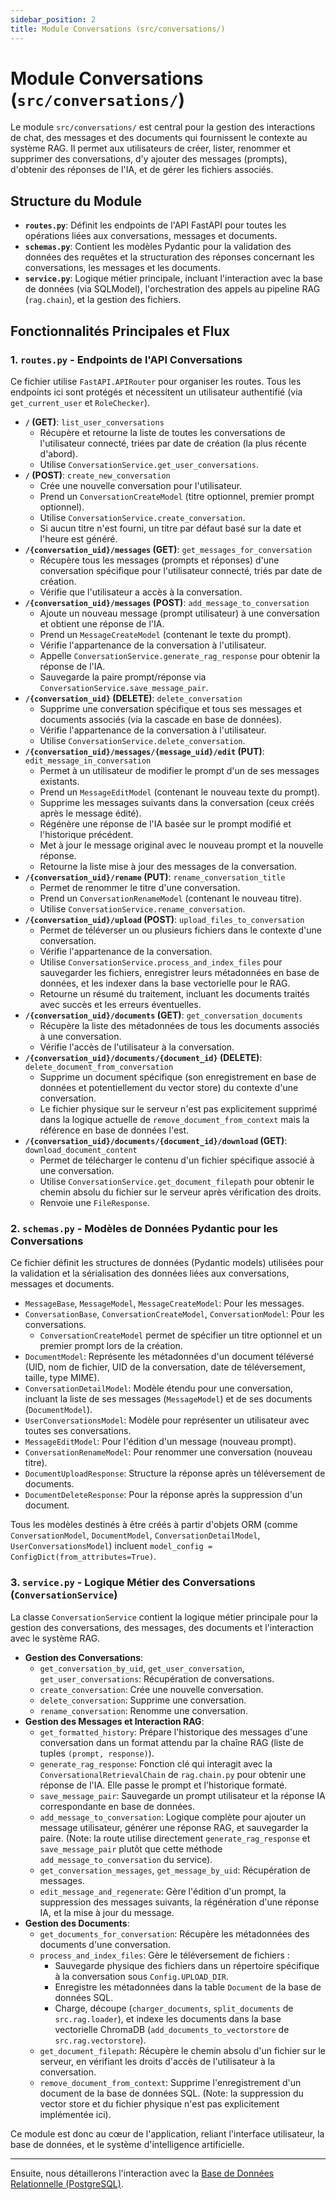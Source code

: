 ```yaml
---
sidebar_position: 2
title: Module Conversations (src/conversations/)
---
```


# Module Conversations (`src/conversations/`)

Le module `src/conversations/` est central pour la gestion des interactions de chat, des messages et des documents qui fournissent le contexte au système RAG. Il permet aux utilisateurs de créer, lister, renommer et supprimer des conversations, d'y ajouter des messages (prompts), d'obtenir des réponses de l'IA, et de gérer les fichiers associés.

## Structure du Module

* **`routes.py`**: Définit les endpoints de l'API FastAPI pour toutes les opérations liées aux conversations, messages et documents.
* **`schemas.py`**: Contient les modèles Pydantic pour la validation des données des requêtes et la structuration des réponses concernant les conversations, les messages et les documents.
* **`service.py`**: Logique métier principale, incluant l'interaction avec la base de données (via SQLModel), l'orchestration des appels au pipeline RAG (`rag.chain`), et la gestion des fichiers.

## Fonctionnalités Principales et Flux

### 1. `routes.py` - Endpoints de l'API Conversations

Ce fichier utilise `FastAPI.APIRouter` pour organiser les routes. Tous les endpoints ici sont protégés et nécessitent un utilisateur authentifié (via `get_current_user` et `RoleChecker`).

* **`/` (GET)**: `list_user_conversations`
    * Récupère et retourne la liste de toutes les conversations de l'utilisateur connecté, triées par date de création (la plus récente d'abord).
    * Utilise `ConversationService.get_user_conversations`.
* **`/` (POST)**: `create_new_conversation`
    * Crée une nouvelle conversation pour l'utilisateur.
    * Prend un `ConversationCreateModel` (titre optionnel, premier prompt optionnel).
    * Utilise `ConversationService.create_conversation`.
    * Si aucun titre n'est fourni, un titre par défaut basé sur la date et l'heure est généré.
* **`/{conversation_uid}/messages` (GET)**: `get_messages_for_conversation`
    * Récupère tous les messages (prompts et réponses) d'une conversation spécifique pour l'utilisateur connecté, triés par date de création.
    * Vérifie que l'utilisateur a accès à la conversation.
* **`/{conversation_uid}/messages` (POST)**: `add_message_to_conversation`
    * Ajoute un nouveau message (prompt utilisateur) à une conversation et obtient une réponse de l'IA.
    * Prend un `MessageCreateModel` (contenant le texte du prompt).
    * Vérifie l'appartenance de la conversation à l'utilisateur.
    * Appelle `ConversationService.generate_rag_response` pour obtenir la réponse de l'IA.
    * Sauvegarde la paire prompt/réponse via `ConversationService.save_message_pair`.
* **`/{conversation_uid}` (DELETE)**: `delete_conversation`
    * Supprime une conversation spécifique et tous ses messages et documents associés (via la cascade en base de données).
    * Vérifie l'appartenance de la conversation à l'utilisateur.
    * Utilise `ConversationService.delete_conversation`.
* **`/{conversation_uid}/messages/{message_uid}/edit` (PUT)**: `edit_message_in_conversation`
    * Permet à un utilisateur de modifier le prompt d'un de ses messages existants.
    * Prend un `MessageEditModel` (contenant le nouveau texte du prompt).
    * Supprime les messages suivants dans la conversation (ceux créés après le message édité).
    * Régénère une réponse de l'IA basée sur le prompt modifié et l'historique précédent.
    * Met à jour le message original avec le nouveau prompt et la nouvelle réponse.
    * Retourne la liste mise à jour des messages de la conversation.
* **`/{conversation_uid}/rename` (PUT)**: `rename_conversation_title`
    * Permet de renommer le titre d'une conversation.
    * Prend un `ConversationRenameModel` (contenant le nouveau titre).
    * Utilise `ConversationService.rename_conversation`.
* **`/{conversation_uid}/upload` (POST)**: `upload_files_to_conversation`
    * Permet de téléverser un ou plusieurs fichiers dans le contexte d'une conversation.
    * Vérifie l'appartenance de la conversation.
    * Utilise `ConversationService.process_and_index_files` pour sauvegarder les fichiers, enregistrer leurs métadonnées en base de données, et les indexer dans la base vectorielle pour le RAG.
    * Retourne un résumé du traitement, incluant les documents traités avec succès et les erreurs éventuelles.
* **`/{conversation_uid}/documents` (GET)**: `get_conversation_documents`
    * Récupère la liste des métadonnées de tous les documents associés à une conversation.
    * Vérifie l'accès de l'utilisateur à la conversation.
* **`/{conversation_uid}/documents/{document_id}` (DELETE)**: `delete_document_from_conversation`
    * Supprime un document spécifique (son enregistrement en base de données et potentiellement du vector store) du contexte d'une conversation.
    * Le fichier physique sur le serveur n'est pas explicitement supprimé dans la logique actuelle de `remove_document_from_context` mais la référence en base de données l'est.
* **`/{conversation_uid}/documents/{document_id}/download` (GET)**: `download_document_content`
    * Permet de télécharger le contenu d'un fichier spécifique associé à une conversation.
    * Utilise `ConversationService.get_document_filepath` pour obtenir le chemin absolu du fichier sur le serveur après vérification des droits.
    * Renvoie une `FileResponse`.

### 2. `schemas.py` - Modèles de Données Pydantic pour les Conversations

Ce fichier définit les structures de données (Pydantic models) utilisées pour la validation et la sérialisation des données liées aux conversations, messages et documents.

* `MessageBase`, `MessageModel`, `MessageCreateModel`: Pour les messages.
* `ConversationBase`, `ConversationCreateModel`, `ConversationModel`: Pour les conversations.
    * `ConversationCreateModel` permet de spécifier un titre optionnel et un premier prompt lors de la création.
* `DocumentModel`: Représente les métadonnées d'un document téléversé (UID, nom de fichier, UID de la conversation, date de téléversement, taille, type MIME).
* `ConversationDetailModel`: Modèle étendu pour une conversation, incluant la liste de ses messages (`MessageModel`) et de ses documents (`DocumentModel`).
* `UserConversationsModel`: Modèle pour représenter un utilisateur avec toutes ses conversations.
* `MessageEditModel`: Pour l'édition d'un message (nouveau prompt).
* `ConversationRenameModel`: Pour renommer une conversation (nouveau titre).
* `DocumentUploadResponse`: Structure la réponse après un téléversement de documents.
* `DocumentDeleteResponse`: Pour la réponse après la suppression d'un document.

Tous les modèles destinés à être créés à partir d'objets ORM (comme `ConversationModel`, `DocumentModel`, `ConversationDetailModel`, `UserConversationsModel`) incluent `model_config = ConfigDict(from_attributes=True)`.

### 3. `service.py` - Logique Métier des Conversations (`ConversationService`)

La classe `ConversationService` contient la logique métier principale pour la gestion des conversations, des messages, des documents et l'interaction avec le système RAG.

* **Gestion des Conversations**:
    * `get_conversation_by_uid`, `get_user_conversation`, `get_user_conversations`: Récupération de conversations.
    * `create_conversation`: Crée une nouvelle conversation.
    * `delete_conversation`: Supprime une conversation.
    * `rename_conversation`: Renomme une conversation.
* **Gestion des Messages et Interaction RAG**:
    * `get_formatted_history`: Prépare l'historique des messages d'une conversation dans un format attendu par la chaîne RAG (liste de tuples `(prompt, response)`).
    * `generate_rag_response`: Fonction clé qui interagit avec la `ConversationalRetrievalChain` de `rag.chain.py` pour obtenir une réponse de l'IA. Elle passe le prompt et l'historique formaté.
    * `save_message_pair`: Sauvegarde un prompt utilisateur et la réponse IA correspondante en base de données.
    * `add_message_to_conversation`: Logique complète pour ajouter un message utilisateur, générer une réponse RAG, et sauvegarder la paire. (Note: la route utilise directement `generate_rag_response` et `save_message_pair` plutôt que cette méthode `add_message_to_conversation` du service).
    * `get_conversation_messages`, `get_message_by_uid`: Récupération de messages.
    * `edit_message_and_regenerate`: Gère l'édition d'un prompt, la suppression des messages suivants, la régénération d'une réponse IA, et la mise à jour du message.
* **Gestion des Documents**:
    * `get_documents_for_conversation`: Récupère les métadonnées des documents d'une conversation.
    * `process_and_index_files`: Gère le téléversement de fichiers :
        * Sauvegarde physique des fichiers dans un répertoire spécifique à la conversation sous `Config.UPLOAD_DIR`.
        * Enregistre les métadonnées dans la table `Document` de la base de données SQL.
        * Charge, découpe (`charger_documents`, `split_documents` de `src.rag.loader`), et indexe les documents dans la base vectorielle ChromaDB (`add_documents_to_vectorstore` de `src.rag.vectorstore`).
    * `get_document_filepath`: Récupère le chemin absolu d'un fichier sur le serveur, en vérifiant les droits d'accès de l'utilisateur à la conversation.
    * `remove_document_from_context`: Supprime l'enregistrement d'un document de la base de données SQL. (Note: la suppression du vector store et du fichier physique n'est pas explicitement implémentée ici).

Ce module est donc au cœur de l'application, reliant l'interface utilisateur, la base de données, et le système d'intelligence artificielle.

---

Ensuite, nous détaillerons l'interaction avec la [Base de Données Relationnelle (PostgreSQL)](../database-interaction/connection-session.md).